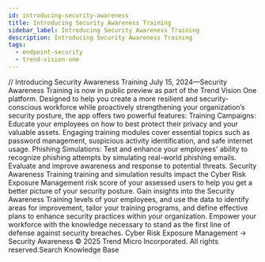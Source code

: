 ```yaml
---
id: introducing-security-awareness
title: Introducing Security Awareness Training
sidebar_label: Introducing Security Awareness Training
description: Introducing Security Awareness Training
tags:
  - endpoint-security
  - trend-vision-one
---
```


/*<![CDATA[*/ $('#title').html($('meta[name=map-description]').attr('content')); /*]]>*/ Introducing Security Awareness Training July 15, 2024—Security Awareness Training is now in public preview as part of the Trend Vision One platform. Designed to help you create a more resilient and security-conscious workforce while proactively strengthening your organization’s security posture, the app offers two powerful features: Training Campaigns: Educate your employees on how to best protect their privacy and your valuable assets. Engaging training modules cover essential topics such as password management, suspicious activity identification, and safe internet usage. Phishing Simulations: Test and enhance your employees' ability to recognize phishing attempts by simulating real-world phishing emails. Evaluate and improve awareness and response to potential threats. Security Awareness Training training and simulation results impact the Cyber Risk Exposure Management risk score of your assessed users to help you get a better picture of your security posture. Gain insights into the Security Awareness Training levels of your employees, and use the data to identify areas for improvement, tailor your training programs, and define effective plans to enhance security practices within your organization. Empower your workforce with the knowledge necessary to stand as the first line of defense against security breaches. Cyber Risk Exposure Management → Security Awareness © 2025 Trend Micro Incorporated. All rights reserved.Search Knowledge Base